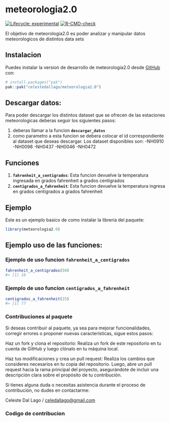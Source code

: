 
<!-- README.md is generated from README.Rmd. Please edit that file -->

# meteorologia2.0

<!-- badges: start -->

[![Lifecycle:
experimental](https://img.shields.io/badge/lifecycle-experimental-orange.svg)](https://lifecycle.r-lib.org/articles/stages.html#experimental)
[![R-CMD-check](https://github.com/celestedallago/meteorologia2.0/actions/workflows/R-CMD-check.yaml/badge.svg)](https://github.com/celestedallago/meteorologia2.0/actions/workflows/R-CMD-check.yaml)
<!-- badges: end -->

El objetivo de meteorologia2.0 es poder analizar y manipular datos
meteorologicos de distintos data sets

## Instalacion

Puedes instalar la version de desarrollo de meteorologia2.0 desde
[GitHub](https://github.com/) con:

``` r
# install.packages("pak")
pak::pak("celestedallago/meteorologia2.0")
```

## Descargar datos:

Para poder descargar los distintos dataset que se ofrecen de las
estaciones meteorologicas deberas seguir los siguientes pasos:

1)  deberas llamar a la funcion **`descargar_datos`**
2)  como parametro a esta funcion se debera colocar el id
    correspondiente al dataset que deseas descargar. Los dataset
    disponibles son: -NH0910 -NH0098 -NH0437 -NH0046 -NH0472

## Funciones

1)  **`fahrenheit_a_centigrados`**: Esta funcion devuelve la temperatura
    ingresada en grados fahrenheit a grados centigrados
2)  **`centigrados_a_fahrenheit`**: Esta funcion devuelve la temperatura
    ingresa en grados centigrados a grados fahrenheit

## Ejemplo

Este es un ejemplo basico de como instalar la libreria del paquete:

``` r
library(meteorologia2.0)
```

## Ejemplo uso de las funciones:

### Ejemplo de uso funcion `fahrenheit_a_centigrados`

``` r
fahrenheit_a_centigrados(50)
#> [1] 10
```

### Ejemplo de uso funcion `centigrados_a_fahrenheit`

``` r
centigrados_a_fahrenheit(25)
#> [1] 77
```

### Contribuciones al paquete

Si deseas contribuir al paquete, ya sea para mejorar funcionalidades,
corregir errores o proponer nuevas características, sigue estos pasos:

Haz un fork y clona el repositorio: Realiza un fork de este repositorio
en tu cuenta de GitHub y luego clónalo en tu máquina local.

Haz tus modificaciones y crea un pull request: Realiza los cambios que
consideres necesarios en tu copia del repositorio. Luego, abre un pull
request hacia la rama principal del proyecto, asegurándote de incluir
una descripción clara sobre el propósito de tu contribución.

Si tienes alguna duda o necesitas asistencia durante el proceso de
contribución, no dudes en contactarme:

Celeste Dal Lago / <celedallago@gmail.com>

### Codigo de contribucion
